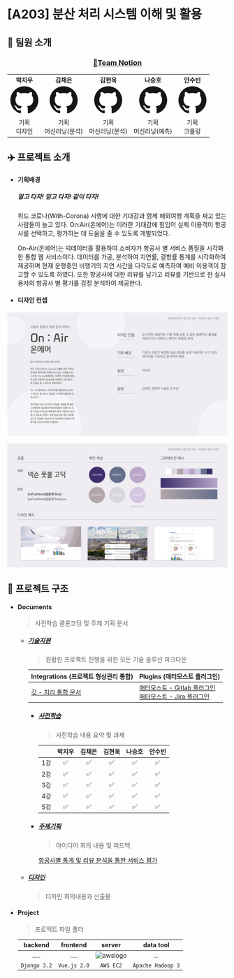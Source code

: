 # [A203] 분산 처리 시스템 이해 및 활용

## 👥 팀원 소개

### <center>[💫Team Notion](https://jiu-park.notion.site/8d8a98436ed448d38bc4381f707df3b5)</center>



|                                                              |                                                              |                                                              |                                                              |                                                              |
| :----------------------------------------------------------: | :----------------------------------------------------------: | :----------------------------------------------------------: | :----------------------------------------------------------: | :----------------------------------------------------------: |
|                          **박지우**                          |                          **김채은**                          |                          **김현욱**                          |                          **나승호**                          |                          **안수빈**                          |
| [![Github](./Document/IMG/GitHub-Mark-64px.png)](https://github.com/nu1997) | [![Github](./Document/IMG/GitHub-Mark-64px.png)](https://github.com/chenni0531) | [![Github](./Document/IMG/GitHub-Mark-64px.png)](https://github.com/hyeonuk27) | [![Github](./Document/IMG/GitHub-Mark-64px.png)](https://github.com/qlfflwls5) | [![Github](./Document/IMG/GitHub-Mark-64px.png)](https://github.com/axxsxbxx) |
|                       기획<br />디자인                       |                   기획<br />머신러닝(분석)                   |                   기획<br />머신러닝(분석)                   |                   기획<br />머신러닝(예측)                   |                       기획<br />크롤링                       |



## ✈️ 프로젝트 소개

- #### 기획배경

  ##### 알고 타자! 믿고 타자! 같이 타자!

  위드 코로나(With-Corona) 시행에 대한 기대감과 함께 해외여행 계획을 짜고 있는 사람들이 늘고 있다. On:Air(온에어)는 이러한 기대감에 힘입어 실제 이용객이 항공사를 선택하고, 평가하는 데 도움을 줄 수 있도록 개발되었다.

  

  On-Air(온에어)는 빅데이터를 활용하여 소비자가 항공사 별 서비스 품질을 시각화한 통합 웹 서비스이다. 데이터를 가공, 분석하여 지연률, 결항률 통계를 시각화하여 제공하며 현재 운행중인 비행기의 지연 시간을 다각도로 예측하여 예비 이용객이 참고할 수 있도록 하였다. 또한 항공사에 대한 리뷰를 남기고 리뷰를 기반으로 한 실사용자의 항공사 별 평가를 감정 분석하여 제공한다.

  

- #### 디자인 컨셉

![디자인](./Document/디자인/디자인컨셉/Image/d-1.png)

![디자인-2](./Document/디자인/디자인컨셉/Image/d-2.png)



## 🧩 프로젝트 구조

- #### Documents

  > 사전학습 클론코딩 및 주제 기획 문서

  - ##### [기술지원](./Document/기술지원)

    > 원활한 프로젝트 진행을 위한 모든 기술 솔루션 마크다운

    | Integrations (프로젝트 형상관리 통합)                        | Plugins (매터모스트 플러그인)                                |
    | ------------------------------------------------------------ | ------------------------------------------------------------ |
    | [깃 - 지라 통합 문서](./Document/기술지원/Integrations/Jira_Integration.md) | [매터모스트 - Gitlab 플러그인](./Document/기술지원/Plugins/Gitlab.md)<br />[매터모스트 - Jira 플러그인](./Document/기술지원/Plugins/Jira.md) |
  
    - ##### [사전학습](./Document/사전학습)
  
      > 사전학습 내용 요약 및 과제
  
      |      | 박지우 | 김채은 | 김현욱 | 나승호 | 안수빈 |
      | :--: | :----: | :----: | :----: | :----: | :----: |
      | 1강  |   ✅    |   ✅    |   ✅    |   ✅    |   ✅    |
      | 2강  |   ✅    |   ✅    |   ✅    |   ✅    |   ✅    |
      | 3강  |   ✅    |   ✅    |   ✅    |   ✅    |   ✅    |
      | 4강  |   ✅    |   ✅    |   ✅    |   ✅    |   ✅    |
      | 5강  |   ✅    |   ✅    |   ✅    |   ✅    |   ✅    |
  
      
  
    - ##### [주제기획](./Document/주제기획)
  
      > 아이디어 회의 내용 및 피드백
      
      [항공사별 통계 및 리뷰 분석을 통한 서비스 평가](https://jiu-park.notion.site/bfcc7248ca1844deb2bcdb2f16a9178f)
  
  - ##### [디자인](./Document/디자인)
  
    > 디자인 회의내용과 산출물
    
    
  
- #### Project

  > 프로젝트 파일 폴더

  |                           backend                            |                           frontend                           |                            server                            |                          data tool                           |
  | :----------------------------------------------------------: | :----------------------------------------------------------: | :----------------------------------------------------------: | :----------------------------------------------------------: |
  | <img src="https://static.djangoproject.com/img/logos/django-logo-negative.png" alt="django logo" style="zoom: 20%;" /> | <img src="https://upload.wikimedia.org/wikipedia/commons/thumb/9/95/Vue.js_Logo_2.svg/1184px-Vue.js_Logo_2.svg.png" alt="vuejs logo" style="zoom: 20%;" /> | <img src="https://d0.awsstatic.com/logos/powered-by-aws.png" alt="awslogo" style="zoom:;" /> | <img src="https://upload.wikimedia.org/wikipedia/commons/3/38/Hadoop_logo_new.svg" alt="hadoop" style="zoom:15%;" /> |
  |                         `Django 3.2`                         |                         `Vue.js 2.0`                         |                          `AWS EC2`                           |                      `Apache Hadoop 3`                       |
  

